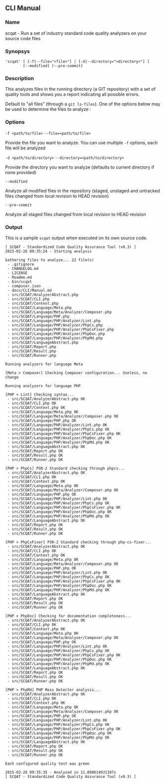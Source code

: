 ## CLI Manual

### Name

scqat - Run a set of industry standard code quality analyzers on your source code files

### Synopsys

```
'scqat' [ [-f|--file="<file>"] | [-d|--directory="<directory>"] ]
        [--modified] [--pre-commit]
```

### Description

This analyzes files in the running directory (a GIT repository) with a set of quality tools and shows you a report indicating all possible errors.

Default to "all files" (through a `git ls-files`). One of the options below may be used to determine the files to analyze :

### Options

`-f <path/to/file>`
`--file=<path/to/file>`

Provide the file you want to analyze. You can use multiple `-f` options, each file will be analyzed

`-d <path/to/directory>`
`--directory=<path/to/directory>`

Provide the directory you want to analyze (defaults to current directory if none provided)

`--modified`

Analyze all modified files in the repository (staged, unstaged and untracked files changed from local revision to HEAD revision)

`--pre-commit`

Analyze all staged files changed from local revision to HEAD revision

### Output

This is a sample `scqat` output when executed on its own source code.

```
[ SCQAT - Standardized Code Quality Assurance Tool (v0.3) ]
2015-02-26 09:35:24 - Starting analysis

Gathering files to analyze... 22 file(s)
 - .gitignore
 - CHANGELOG.md
 - LICENSE
 - Readme.md
 - bin/scqat
 - composer.json
 - docs/CLI/Manual.md
 - src/SCQAT/AnalyzerAbstract.php
 - src/SCQAT/CLI.php
 - src/SCQAT/Context.php
 - src/SCQAT/Language/Meta.php
 - src/SCQAT/Language/Meta/Analyzer/Composer.php
 - src/SCQAT/Language/PHP.php
 - src/SCQAT/Language/PHP/Analyzer/Lint.php
 - src/SCQAT/Language/PHP/Analyzer/PhpCs.php
 - src/SCQAT/Language/PHP/Analyzer/PhpCsFixer.php
 - src/SCQAT/Language/PHP/Analyzer/PhpDoc.php
 - src/SCQAT/Language/PHP/Analyzer/PhpMd.php
 - src/SCQAT/LanguageAbstract.php
 - src/SCQAT/Report.php
 - src/SCQAT/Result.php
 - src/SCQAT/Runner.php

Running analyzers for language Meta

[Meta > Composer] Checking Composer configuration... Useless, no change

Running analyzers for language PHP

[PHP > Lint] Checking syntax...
 - src/SCQAT/AnalyzerAbstract.php OK
 - src/SCQAT/CLI.php OK
 - src/SCQAT/Context.php OK
 - src/SCQAT/Language/Meta.php OK
 - src/SCQAT/Language/Meta/Analyzer/Composer.php OK
 - src/SCQAT/Language/PHP.php OK
 - src/SCQAT/Language/PHP/Analyzer/Lint.php OK
 - src/SCQAT/Language/PHP/Analyzer/PhpCs.php OK
 - src/SCQAT/Language/PHP/Analyzer/PhpCsFixer.php OK
 - src/SCQAT/Language/PHP/Analyzer/PhpDoc.php OK
 - src/SCQAT/Language/PHP/Analyzer/PhpMd.php OK
 - src/SCQAT/LanguageAbstract.php OK
 - src/SCQAT/Report.php OK
 - src/SCQAT/Result.php OK
 - src/SCQAT/Runner.php OK

[PHP > PhpCs] PSR-2 Standard checking through phpcs...
 - src/SCQAT/AnalyzerAbstract.php OK
 - src/SCQAT/CLI.php OK
 - src/SCQAT/Context.php OK
 - src/SCQAT/Language/Meta.php OK
 - src/SCQAT/Language/Meta/Analyzer/Composer.php OK
 - src/SCQAT/Language/PHP.php OK
 - src/SCQAT/Language/PHP/Analyzer/Lint.php OK
 - src/SCQAT/Language/PHP/Analyzer/PhpCs.php OK
 - src/SCQAT/Language/PHP/Analyzer/PhpCsFixer.php OK
 - src/SCQAT/Language/PHP/Analyzer/PhpDoc.php OK
 - src/SCQAT/Language/PHP/Analyzer/PhpMd.php OK
 - src/SCQAT/LanguageAbstract.php OK
 - src/SCQAT/Report.php OK
 - src/SCQAT/Result.php OK
 - src/SCQAT/Runner.php OK

[PHP > PhpCsFixer] PSR-2 Standard checking through php-cs-fixer...
 - src/SCQAT/AnalyzerAbstract.php OK
 - src/SCQAT/CLI.php OK
 - src/SCQAT/Context.php OK
 - src/SCQAT/Language/Meta.php OK
 - src/SCQAT/Language/Meta/Analyzer/Composer.php OK
 - src/SCQAT/Language/PHP.php OK
 - src/SCQAT/Language/PHP/Analyzer/Lint.php OK
 - src/SCQAT/Language/PHP/Analyzer/PhpCs.php OK
 - src/SCQAT/Language/PHP/Analyzer/PhpCsFixer.php OK
 - src/SCQAT/Language/PHP/Analyzer/PhpDoc.php OK
 - src/SCQAT/Language/PHP/Analyzer/PhpMd.php OK
 - src/SCQAT/LanguageAbstract.php OK
 - src/SCQAT/Report.php OK
 - src/SCQAT/Result.php OK
 - src/SCQAT/Runner.php OK

[PHP > PhpDoc] Checking for documentation completeness...
 - src/SCQAT/AnalyzerAbstract.php OK
 - src/SCQAT/CLI.php OK
 - src/SCQAT/Context.php OK
 - src/SCQAT/Language/Meta.php OK
 - src/SCQAT/Language/Meta/Analyzer/Composer.php OK
 - src/SCQAT/Language/PHP.php OK
 - src/SCQAT/Language/PHP/Analyzer/Lint.php OK
 - src/SCQAT/Language/PHP/Analyzer/PhpCs.php OK
 - src/SCQAT/Language/PHP/Analyzer/PhpCsFixer.php OK
 - src/SCQAT/Language/PHP/Analyzer/PhpDoc.php OK
 - src/SCQAT/Language/PHP/Analyzer/PhpMd.php OK
 - src/SCQAT/LanguageAbstract.php OK
 - src/SCQAT/Report.php OK
 - src/SCQAT/Result.php OK
 - src/SCQAT/Runner.php OK

[PHP > PhpMd] PHP Mess Detector analysis...
 - src/SCQAT/AnalyzerAbstract.php OK
 - src/SCQAT/CLI.php OK
 - src/SCQAT/Context.php OK
 - src/SCQAT/Language/Meta.php OK
 - src/SCQAT/Language/Meta/Analyzer/Composer.php OK
 - src/SCQAT/Language/PHP.php OK
 - src/SCQAT/Language/PHP/Analyzer/Lint.php OK
 - src/SCQAT/Language/PHP/Analyzer/PhpCs.php OK
 - src/SCQAT/Language/PHP/Analyzer/PhpCsFixer.php OK
 - src/SCQAT/Language/PHP/Analyzer/PhpDoc.php OK
 - src/SCQAT/Language/PHP/Analyzer/PhpMd.php OK
 - src/SCQAT/LanguageAbstract.php OK
 - src/SCQAT/Report.php OK
 - src/SCQAT/Result.php OK
 - src/SCQAT/Runner.php OK

Each configured quality test was green

2015-02-26 09:35:35 - Analysed in 11.098614931107s
[ SCQAT - Standardized Code Quality Assurance Tool (v0.3) ]
```